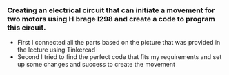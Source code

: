 ### Creating an electrical circuit that can initiate a movement for two motors using H brage l298 and create a code to program this circuit.
- First I connected all the parts based on the picture that was provided in the lecture using Tinkercad 
- Second I tried to find the perfect code that fits  my requirements and set up some changes and success to create the movement 
